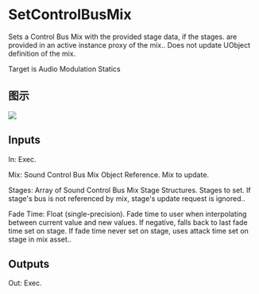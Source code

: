 # SetControlBusMix

Sets a Control Bus Mix with the provided stage data, if the stages. are provided in an active instance proxy of the mix.. Does not update UObject definition of the mix.

Target is Audio Modulation Statics

## 图示

![]($-20221218-18074163.png)

## Inputs

In: Exec.

Mix: Sound Control Bus Mix Object Reference. Mix to update.

Stages: Array of Sound Control Bus Mix Stage Structures. Stages to set. If stage's bus is not referenced by mix, stage's update request is ignored..

Fade Time: Float (single-precision). Fade time to user when interpolating between current value and new values. If negative, falls back to last fade time set on stage. If fade time never set on stage, uses attack time set on stage in mix asset..  

## Outputs

Out: Exec.


